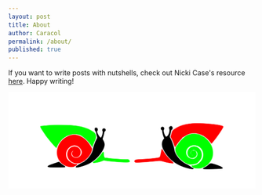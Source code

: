 ```yaml
---
layout: post
title: About
author: Caracol
permalink: /about/
published: true
---
```


If you want to write posts with nutshells, check out Nicki Case's resource [here](https://ncase.me/nutshell/). Happy writing!

![image](/assets/SVGs/double_snail.svg)
